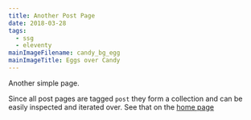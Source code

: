 ```yaml
---
title: Another Post Page
date: 2018-03-28
tags:
  - ssg
  - eleventy
mainImageFilename: candy_bg_egg
mainImageTitle: Eggs over Candy
---
```


<!--excerpt-->Another simple page.<!--end-excerpt-->

Since all post pages are tagged `post` they form a collection and can be easily inspected and iterated over. See that on the [home page](/)



